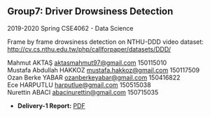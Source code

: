 ## Group7: Driver Drowsiness Detection 
2019-2020 Spring CSE4062 - Data Science

Frame by frame drowsiness detection on NTHU-DDD video dataset:  
http://cv.cs.nthu.edu.tw/php/callforpaper/datasets/DDD/

Mahmut AKTAŞ aktasmahmut97@gmail.com 150115010  
Mustafa Abdullah HAKKOZ mustafa.hakkoz@gmail.com 150117509  
Ozan Berke YABAR ozanberkeyabar@gmail.com 150416822  
Ece HARPUTLU harputlue@gmail.com 150515038  
Nurettin ABACI abacinurettin@gmail.com 150715035  





- **Delivery-1 Report:** [PDF](https://github.com/mustafahakkoz/CSE4062S20_Grp7/blob/master/CSE4062S20_Group7_Project_Delivery1_150115010_150117509_150416822_150515038_150715035.pdf)

